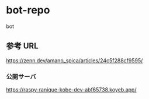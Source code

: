 # bot-repo

bot

## 参考 URL

https://zenn.dev/amano_spica/articles/24c5f288cf9595/

### 公開サーバ

https://raspy-ranique-kobe-dev-abf65738.koyeb.app/
